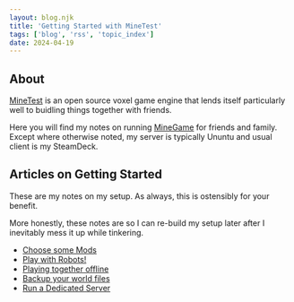 ```yaml
---
layout: blog.njk
title: 'Getting Started with MineTest'
tags: ['blog', 'rss', 'topic_index']
date: 2024-04-19
---
```


## About

[MineTest][2] is an open source voxel game engine that lends itself particularly well to buidling things together with friends.

Here you will find my notes on running [MineGame][3] for friends and family.
Except where otherwise noted, my server is typically Ununtu and usual client is my SteamDeck.


[2]: https://www.minetest.net/
[3]: https://content.minetest.net/packages/Minetest/minetest_game/

## Articles on Getting Started

These are my notes on my setup. As always, this is ostensibly for your benefit. 

More honestly, these notes are so I can re-build my setup later after I inevitably mess it up while tinkering.

- [Choose some Mods](/blog/minetest/mods)
- [Play with Robots!](/blog/minetest/robots/)
- [Playing together offline](/blog/minetest/offline)
- [Backup your world files](/blog/minetest/backup)
- [Run a Dedicated Server](/blog/minetest/server)

